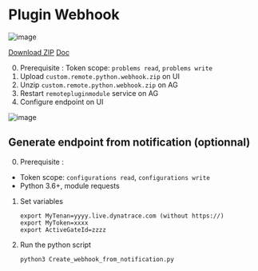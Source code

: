 # Plugin Webhook
![image](https://user-images.githubusercontent.com/40337213/223125054-62b49f14-5f77-4f82-ae98-95d37b2605ba.png)

[Download ZIP](https://github.com/JLLormeau/plugin_webhook/raw/main/custom.remote.python.webhook.zip)
[Doc](https://github.com/JLLormeau/plugin_webhook/blob/main/Dynatrace_PluginWebhook.pdf)

0) Prerequisite : Token scope: `problems read`, `problems write`
1) Upload `custom.remote.python.webhook.zip` on UI
3) Unzip  `custom.remote.python.webhook.zip` on AG 
4) Restart `remotepluginmodule` service on AG
5) Configure endpoint on UI 


![image](https://user-images.githubusercontent.com/40337213/223127129-6727168e-7c1a-470b-9aac-e15f647d5510.png)

## Generate endpoint from notification (optionnal)

0) Prerequisite : 
- Token scope: `configurations read`, `configurations write`
- Python 3.6+, module requests

1) Set variables 

       export MyTenan=yyyy.live.dynatrace.com (without https://)
       export MyToken=xxxx
       export ActiveGateId=zzzz
       
2) Run the python script 

       python3 Create_webhook_from_notification.py 
